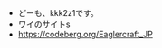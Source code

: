 - どーも、kkk2z1です。
- ワイのサイトs
- https://codeberg.org/Eaglercraft_JP
<!---
kkk2z/kkk2z is a ✨ special ✨ repository because its `README.md` (this file) appears on your GitHub profile.
You can click the Preview link to take a look at your changes.
--->
